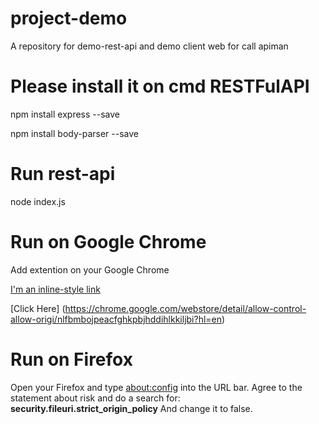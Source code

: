 # project-demo

A repository for demo-rest-api and demo client web for  call apiman

# Please install it on cmd RESTFulAPI 

npm install express --save

npm install body-parser --save

# Run rest-api

node index.js

# Run on Google Chrome

Add extention on your Google Chrome

[I'm an inline-style link](https://www.google.com)

[Click Here] (https://chrome.google.com/webstore/detail/allow-control-allow-origi/nlfbmbojpeacfghkpbjhddihlkkiljbi?hl=en)

# Run on Firefox 

Open your Firefox and type [about:config](about:config) into the URL bar.  Agree to the statement about risk and do a search for: **security.fileuri.strict_origin_policy** And change it to false.



